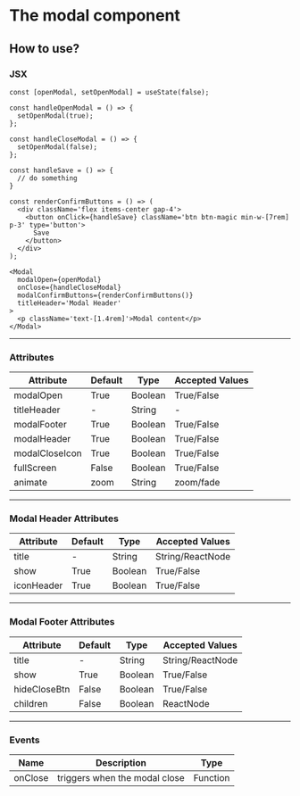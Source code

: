 # The modal component

## How to use?

### JSX

```
const [openModal, setOpenModal] = useState(false);

const handleOpenModal = () => {
  setOpenModal(true);
};

const handleCloseModal = () => {
  setOpenModal(false);
};

const handleSave = () => {
  // do something
}

const renderConfirmButtons = () => (
  <div className='flex items-center gap-4'>
    <button onClick={handleSave} className='btn btn-magic min-w-[7rem] p-3' type='button'>
      Save
    </button>
  </div>
);

<Modal
  modalOpen={openModal}
  onClose={handleCloseModal}
  modalConfirmButtons={renderConfirmButtons()}
  titleHeader='Modal Header'
>
  <p className='text-[1.4rem]'>Modal content</p>
</Modal>
```

---

### Attributes

| Attribute      | Default | Type    | Accepted Values |
| -------------- | ------- | ------- | --------------- |
| modalOpen      | True    | Boolean | True/False      |
| titleHeader    | -       | String  | -               |
| modalFooter    | True    | Boolean | True/False      |
| modalHeader    | True    | Boolean | True/False      |
| modalCloseIcon | True    | Boolean | True/False      |
| fullScreen     | False   | Boolean | True/False      |
| animate        | zoom    | String  | zoom/fade       |

---

### Modal Header Attributes

| Attribute  | Default | Type    | Accepted Values  |
| ---------- | ------- | ------- | ---------------- |
| title      | -       | String  | String/ReactNode |
| show       | True    | Boolean | True/False       |
| iconHeader | True    | Boolean | True/False       |

---

### Modal Footer Attributes

| Attribute    | Default | Type    | Accepted Values  |
| ------------ | ------- | ------- | ---------------- |
| title        | -       | String  | String/ReactNode |
| show         | True    | Boolean | True/False       |
| hideCloseBtn | False   | Boolean | True/False       |
| children     | False   | Boolean | ReactNode        |

---

### Events

| Name    | Description                   | Type     |
| ------- | ----------------------------- | -------- |
| onClose | triggers when the modal close | Function |
